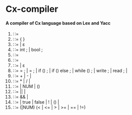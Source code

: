 # Cx-compiler

#### A compiler of Cx language based on Lex and Yacc

1)	<program> ∷= <block>
2)	<block> ∷= {<decls> <stmts>}
3)	<decls> ∷=<decls> <decl> | ε
4)	<decl> ∷= int <aid>; | bool <bid>;
5)	<aid> ∷= <ID>
6)	<bid> ∷= <ID>
7)	<stmts> ∷= <stmts> <stmt> | ε
8)	<stmt> ∷= <aid> = <aexpr>; | <bid> = <bexpr>; | if (<bexpr>) <stmt>; |  if (<bexpr>) <stmt> else <stmt>; | while (<bexpr>) <stmt>; | write <aexpr>; | read <aid>; |  <block>
9)	<aexpr> ∷= <aterm> + <aterm> | <aterm> - <aterm> | <aterm>
10)	<aterm> ∷= <afactor> * <afactor> | <afactor> / <afactor> | <afactor>
11)	<afactor> ∷= <aid> | NUM | (<aexpr>)
12)	<bexpr> ∷= <bexpr> || <bterm> | <bterm>
13)	<bterm> ∷= <bterm> && <bfactor> | <bfactor>
14)	<bfactor> ∷= <bid> | true | false | ! <bfactor> | (<bexpr>) | <rel>
15)	<rel> ∷= (<aid>|NUM) (< | <= | > | >= | == | !=) <aexpr>
